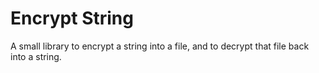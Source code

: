 # Encrypt String

A small library to encrypt a string into a file, and to decrypt that file back into a string. 